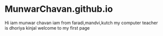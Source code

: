 # MunwarChavan.github.io
Hi
iam munwar chavan
iam from faradi,mandvi,kutch
my computer teacher is dhoriya kinjal
welcome to my first page
 
